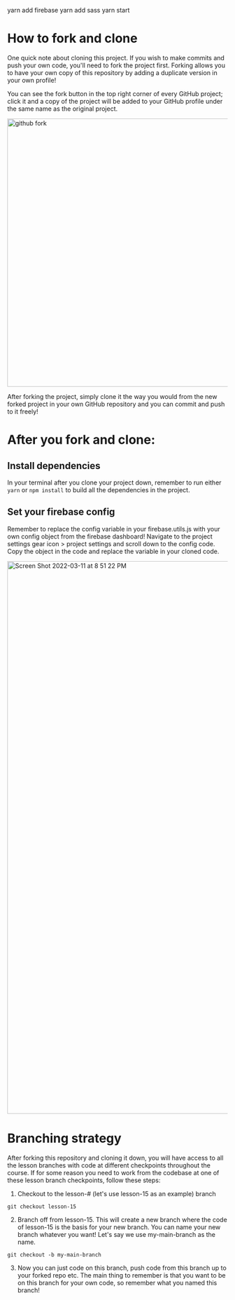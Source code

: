 yarn add firebase
yarn add sass
yarn start

# How to fork and clone
One quick note about cloning this project. If you wish to make commits and push your own code, you'll need to fork the project first. Forking allows you to have your own copy of this repository by adding a duplicate version in your own profile!

You can see the fork button in the top right corner of every GitHub project; click it and a copy of the project will be added to your GitHub profile under the same name as the original project.

<img width="612" alt="github fork" src="https://user-images.githubusercontent.com/10578605/157998981-4bfd1f83-825c-4664-b22d-b2c7d471dc70.png">

After forking the project, simply clone it the way you would from the new forked project in your own GitHub repository and you can commit and push to it freely!

# After you fork and clone:

## Install dependencies
In your terminal after you clone your project down, remember to run either `yarn` or `npm install` to build all the dependencies in the project.

## Set your firebase config

Remember to replace the config variable in your firebase.utils.js with your own config object from the firebase dashboard! Navigate to the project settings gear icon > project settings and scroll down to the config code. Copy the object in the code and replace the variable in your cloned code.

<img width="1261" alt="Screen Shot 2022-03-11 at 8 51 22 PM" src="https://user-images.githubusercontent.com/10578605/157999158-10e921cc-9ee5-46f6-a0c5-1ae5686f54f3.png">

# Branching strategy

After forking this repository and cloning it down, you will have access to all the lesson branches with code at different checkpoints throughout the course. If for some reason you need to work from the codebase at one of these lesson branch checkpoints, follow these steps:

1. Checkout to the lesson-# (let's use lesson-15 as an example) branch
```
git checkout lesson-15
```
2. Branch off from lesson-15. This will create a new branch where the code of lesson-15 is the basis for your new branch. You can name your new branch whatever you want! Let's say we use my-main-branch as the name.
```
git checkout -b my-main-branch
```
3. Now you can just code on this branch, push code from this branch up to your forked repo etc. The main thing to remember is that you want to be on this branch for your own code, so remember what you named this branch!

